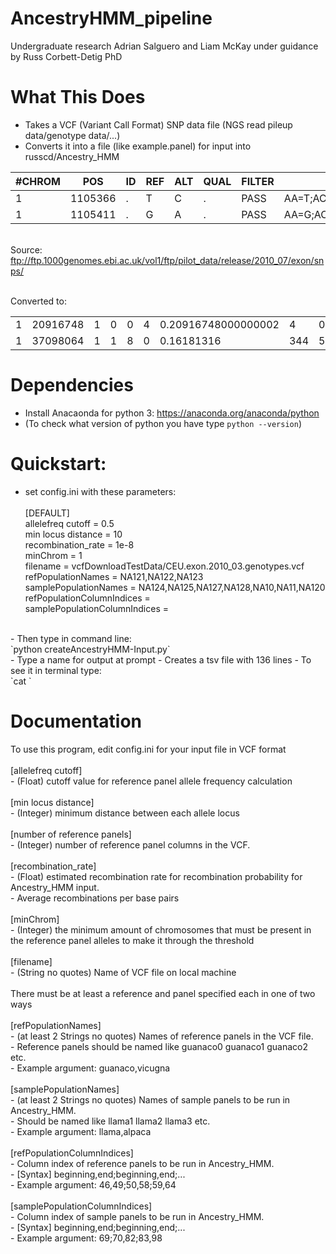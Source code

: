 # AncestryHMM_pipeline
Undergraduate research Adrian Salguero and Liam McKay under guidance by Russ Corbett-Detig PhD<br>

# What This Does
- Takes a VCF (Variant Call Format) SNP data file (NGS read pileup data/genotype data/...)
- Converts it into a file (like example.panel) for input into russcd/Ancestry_HMM


| #CHROM | POS     | ID | REF | ALT | QUAL | FILTER | INFO                     | FORMAT | NA06984 | NA06985 | NA06986 | NA06989 | NA06994 | NA07000 | NA07037 | NA07048 | NA07051 | NA07346 | NA07347 | NA07357 | NA10847 | NA10851 | NA11829 | NA11830 | NA11831 | NA11832 | NA11840 | NA11843 | NA11881 | NA11893 | NA11918 | NA11919 | NA11920 | NA11930 | NA11992 | NA11994 | NA11995 | NA12003 | NA12004 | NA12005 | NA12006 | NA12043 | NA12044 | NA12045 | NA12058 | NA12144 | NA12154 | NA12155 | NA12156 | NA12234 | NA12249 | NA12272 | NA12273 | NA12275 | NA12282 | NA12283 | NA12286 | NA12287 | NA12340 | NA12341 | NA12342 | NA12347 | NA12348 | NA12383 | NA12400 | NA12413 | NA12414 | NA12489 | NA12546 | NA12716 | NA12717 | NA12718 | NA12748 | NA12749 | NA12750 | NA12751 | NA12760 | NA12761 | NA12762 | NA12763 | NA12775 | NA12776 | NA12812 | NA12814 | NA12815 | NA12828 | NA12829 | NA12830 | NA12842 | NA12843 | NA12872 | NA12873 | NA12874 | NA12878 | NA12889 | NA12890 | NA12891 | NA12892 | 
|--------|---------|----|-----|-----|------|--------|--------------------------|--------|---------|---------|---------|---------|---------|---------|---------|---------|---------|---------|---------|---------|---------|---------|---------|---------|---------|---------|---------|---------|---------|---------|---------|---------|---------|---------|---------|---------|---------|---------|---------|---------|---------|---------|---------|---------|---------|---------|---------|---------|---------|---------|---------|---------|---------|---------|---------|---------|---------|---------|---------|---------|---------|---------|---------|---------|---------|---------|---------|---------|---------|---------|---------|---------|---------|---------|---------|---------|---------|---------|---------|---------|---------|---------|---------|---------|---------|---------|---------|---------|---------|---------|---------|---------|---------|---------|---------|---------|---------|---------| 
| 1      | 1105366 | .  | T   | C   | .    | PASS   | AA=T;AC=4;AN=114;DP=3251 | GT:DP  | ./.:0   | ./.:0   | 0/0:107 | ./.:0   | ./.:0   | 0/0:25  | 0/0:30  | 0/0:31  | 0/0:57  | 0/0:69  | 0/0:53  | 0/0:225 | ./.:0   | 0/0:6   | 0/0:79  | ./.:0   | 0/0:110 | 0/0:79  | ./.:0   | ./.:0   | ./.:0   | 0/0:43  | 1/0:54  | 0/0:7   | 0/0:89  | 0/0:87  | 0/0:98  | 0/0:83  | ./.:0   | 0/0:62  | 0/0:1   | 0/0:4   | ./.:0   | 0/0:97  | ./.:0   | 0/0:115 | ./.:0   | 0/0:77  | 0/0:8   | 0/0:63  | ./.:0   | 0/0:92  | ./.:0   | 0/0:1   | 0/0:1   | ./.:0   | ./.:0   | ./.:0   | ./.:0   | 0/0:76  | ./.:0   | ./.:0   | ./.:0   | 0/0:41  | 0/0:35  | 1/0:135 | ./.:0   | 1/0:116 | 0/0:6   | ./.:0   | 0/0:147 | ./.:0   | ./.:0   | 0/0:4   | 0/0:40  | 1/0:23  | ./.:0   | 0/0:1   | 0/0:2   | ./.:0   | 0/0:7   | 0/0:1   | 0/0:90  | 0/0:49  | ./.:0   | 0/0:6   | ./.:0   | 0/0:82  | 0/0:31  | 0/0:7   | 0/0:9   | 0/0:7   | ./.:0   | ./.:0   | ./.:0   | 0/0:176 | 0/0:3   | 0/0:81  | 0/0:67  | 0/0:156 | 
| 1      | 1105411 | .  | G   | A   | .    | PASS   | AA=G;AC=1;AN=106;DP=2676 | GT:DP  | ./.:0   | ./.:0   | 0/0:92  | ./.:0   | ./.:0   | 0/0:23  | 0/0:17  | 0/0:37  | 1/0:61  | 0/0:60  | 0/0:47  | 0/0:126 | ./.:0   | 0/0:5   | 0/0:79  | ./.:1   | 0/0:87  | 0/0:76  | ./.:0   | ./.:0   | ./.:0   | 0/0:26  | 0/0:50  | 0/0:3   | 0/0:92  | 0/0:79  | 0/0:93  | 0/0:73  | ./.:0   | 0/0:43  | 0/0:1   | 0/0:2   | ./.:0   | 0/0:53  | ./.:0   | 0/0:81  | ./.:0   | 0/0:67  | 0/0:5   | 0/0:58  | ./.:0   | 0/0:59  | ./.:0   | ./.:0   | ./.:0   | ./.:0   | ./.:0   | ./.:0   | ./.:0   | 0/0:58  | ./.:0   | ./.:0   | ./.:0   | 0/0:34  | 0/0:20  | 0/0:101 | ./.:0   | 0/0:107 | 0/0:7   | ./.:0   | 0/0:121 | ./.:0   | 0/0:1   | 0/0:1   | 0/0:31  | 0/0:28  | ./.:0   | ./.:0   | 0/0:2   | ./.:0   | 0/0:8   | ./.:0   | 0/0:59  | 0/0:49  | ./.:0   | 0/0:6   | ./.:0   | 0/0:51  | 0/0:29  | ./.:4   | 0/0:7   | 0/0:3   | ./.:0   | ./.:0   | ./.:0   | 0/0:168 | 0/0:4   | 0/0:84  | 0/0:47  | 0/0:150 | 

<br> Source: ftp://ftp.1000genomes.ebi.ac.uk/vol1/ftp/pilot_data/release/2010_07/exon/snps/ <br>

<br> Converted to: <br>


|   |          |   |   |   |   |                     |     |   |   |   |    |    |   |   |    |   |    |   |    |    |   |    |   |     |     |    |   |    |    |   |   |     |   |     |    |     |   |   |    |   |    |    |   |   |   |   |   |   |    |   |    |    |   |   |   |   |   |   |   |    |   | 
|---|----------|---|---|---|---|---------------------|-----|---|---|---|----|----|---|---|----|---|----|---|----|----|---|----|---|-----|-----|----|---|----|----|---|---|-----|---|-----|----|-----|---|---|----|---|----|----|---|---|---|---|---|---|----|---|----|----|---|---|---|---|---|---|---|----|---| 
| 1 | 20916748 | 1 | 0 | 0 | 4 | 0.20916748000000002 | 4   | 0 | 0 | 0 | 6  | 1  | 0 | 0 | 1  | 0 | 1  | 0 | 4  | 3  | 0 | 0  | 0 | 0   | 1   | 0  | 3 | 0  | 0  | 0 | 1 | 44  | 3 | 11  | 21 | 53  | 0 | 0 | 39 | 0 | 26 | 29 | 0 | 0 | 0 | 3 | 1 | 2 | 36 | 0 | 19 | 27 | 0 | 2 | 0 | 0 | 0 | 5 | 0 | 29 | 0 | 
| 1 | 37098064 | 1 | 1 | 8 | 0 | 0.16181316          | 344 | 5 | 2 | 1 | 76 | 49 | 1 | 2 | 14 | 0 | 24 | 2 | 87 | 57 | 8 | 12 | 9 | 121 | 109 | 35 | 3 | 53 | 13 | 8 | 8 | 504 | 4 | 215 | 94 | 291 |   |   |    |   |    |    |   |   |   |   |   |   |    |   |    |    |   |   |   |   |   |   |   |    |   | 

# Dependencies
- Install Anacaonda for python 3: https://anaconda.org/anaconda/python
- (To check what version of python you have type `python --version`)

# Quickstart:
- set config.ini with these parameters:<br>
<br>[DEFAULT]
<br>allelefreq cutoff = 0.5
<br>min locus distance = 10
<br>recombination_rate = 1e-8
<br>minChrom = 1
<br>filename = vcfDownloadTestData/CEU.exon.2010_03.genotypes.vcf
<br>refPopulationNames = NA121,NA122,NA123
<br>samplePopulationNames = NA124,NA125,NA127,NA128,NA10,NA11,NA120
<br>refPopulationColumnIndices = 
<br>samplePopulationColumnIndices = <br>
<br>
- Then type in command line: <br>
`python createAncestryHMM-Input.py`<br>
- Type a name for output at prompt
- Creates a tsv file with 136 lines 
- To see it in terminal type:<br>
`cat <filename>`<br>

# Documentation
To use this program, edit config.ini for your input file in VCF format<br>
<br>[allelefreq cutoff]<br>
	- (Float) cutoff value for reference panel allele frequency calculation<br>
<br>[min locus distance]<br>
	- (Integer) minimum distance between each allele locus<br>
<br>[number of reference panels]<br>
	- (Integer) number of reference panel columns in the VCF.<br>
<br>[recombination_rate]<br>
	- (Float) estimated recombination rate for recombination probability for Ancestry_HMM input.<br>
	- Average recombinations per base pairs<br>
<br>[minChrom]<br>
	- (Integer) the minimum amount of chromosomes that must be present in the reference panel alleles to make it through the threshold<br>
<br>[filename]<br>
	- (String no quotes) Name of VCF file on local machine<br>
<br>There must be at least a reference and panel specified each in one of two ways<br>
<br>[refPopulationNames]<br>
	- (at least 2 Strings no quotes) Names of reference panels in the VCF file.<br>
	- Reference panels should be named like guanaco0 guanaco1 guanaco2 etc.<br>
	- Example argument: guanaco,vicugna<br>
<br>[samplePopulationNames]<br>
	- (at least 2 Strings no quotes) Names of sample panels to be run in Ancestry_HMM. <br>
	- Should be named like llama1 llama2 llama3 etc.<br>
	- Example argument: llama,alpaca<br>
<br>[refPopulationColumnIndices]<br>
	- Column index of reference panels to be run in Ancestry_HMM. <br>
	- [Syntax] beginning,end;beginning,end;...<br>
	- Example argument: 46,49;50,58;59,64<br>
<br>[samplePopulationColumnIndices]<br>
	- Column index of sample panels to be run in Ancestry_HMM. <br>
	- [Syntax] beginning,end;beginning,end;...<br>
	- Example argument: 69;70,82;83,98<br>
